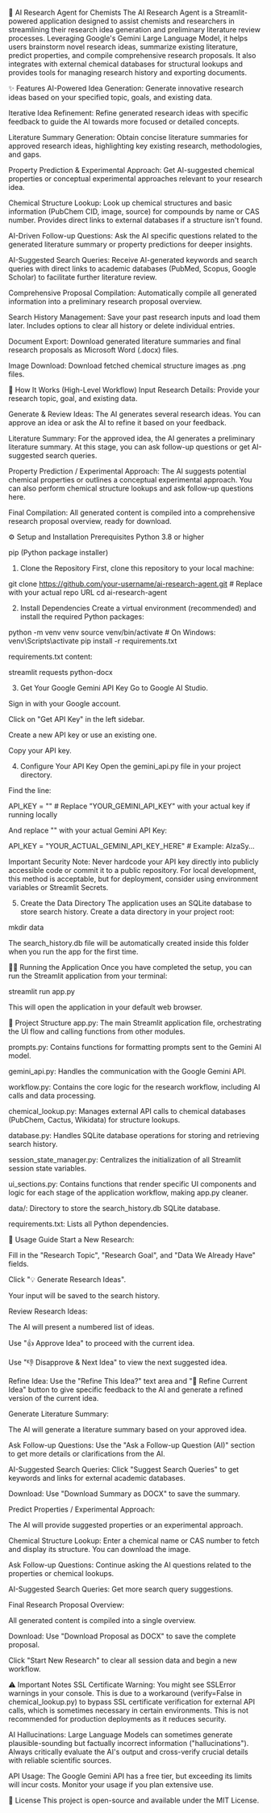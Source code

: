 🔬 AI Research Agent for Chemists
The AI Research Agent is a Streamlit-powered application designed to assist chemists and researchers in streamlining their research idea generation and preliminary literature review processes. Leveraging Google's Gemini Large Language Model, it helps users brainstorm novel research ideas, summarize existing literature, predict properties, and compile comprehensive research proposals. It also integrates with external chemical databases for structural lookups and provides tools for managing research history and exporting documents.

✨ Features
AI-Powered Idea Generation: Generate innovative research ideas based on your specified topic, goals, and existing data.

Iterative Idea Refinement: Refine generated research ideas with specific feedback to guide the AI towards more focused or detailed concepts.

Literature Summary Generation: Obtain concise literature summaries for approved research ideas, highlighting key existing research, methodologies, and gaps.

Property Prediction & Experimental Approach: Get AI-suggested chemical properties or conceptual experimental approaches relevant to your research idea.

Chemical Structure Lookup: Look up chemical structures and basic information (PubChem CID, image, source) for compounds by name or CAS number. Provides direct links to external databases if a structure isn't found.

AI-Driven Follow-up Questions: Ask the AI specific questions related to the generated literature summary or property predictions for deeper insights.

AI-Suggested Search Queries: Receive AI-generated keywords and search queries with direct links to academic databases (PubMed, Scopus, Google Scholar) to facilitate further literature review.

Comprehensive Proposal Compilation: Automatically compile all generated information into a preliminary research proposal overview.

Search History Management: Save your past research inputs and load them later. Includes options to clear all history or delete individual entries.

Document Export: Download generated literature summaries and final research proposals as Microsoft Word (.docx) files.

Image Download: Download fetched chemical structure images as .png files.

🚀 How It Works (High-Level Workflow)
Input Research Details: Provide your research topic, goal, and existing data.

Generate & Review Ideas: The AI generates several research ideas. You can approve an idea or ask the AI to refine it based on your feedback.

Literature Summary: For the approved idea, the AI generates a preliminary literature summary. At this stage, you can ask follow-up questions or get AI-suggested search queries.

Property Prediction / Experimental Approach: The AI suggests potential chemical properties or outlines a conceptual experimental approach. You can also perform chemical structure lookups and ask follow-up questions here.

Final Compilation: All generated content is compiled into a comprehensive research proposal overview, ready for download.

⚙️ Setup and Installation
Prerequisites
Python 3.8 or higher

pip (Python package installer)

1. Clone the Repository
First, clone this repository to your local machine:

git clone https://github.com/your-username/ai-research-agent.git # Replace with your actual repo URL
cd ai-research-agent

2. Install Dependencies
Create a virtual environment (recommended) and install the required Python packages:

python -m venv venv
source venv/bin/activate  # On Windows: venv\Scripts\activate
pip install -r requirements.txt

requirements.txt content:

streamlit
requests
python-docx

3. Get Your Google Gemini API Key
Go to Google AI Studio.

Sign in with your Google account.

Click on "Get API Key" in the left sidebar.

Create a new API key or use an existing one.

Copy your API key.

4. Configure Your API Key
Open the gemini_api.py file in your project directory.

Find the line:

API_KEY = "" # Replace "YOUR_GEMINI_API_KEY" with your actual key if running locally

And replace "" with your actual Gemini API Key:

API_KEY = "YOUR_ACTUAL_GEMINI_API_KEY_HERE" # Example: AIzaSy...

Important Security Note: Never hardcode your API key directly into publicly accessible code or commit it to a public repository. For local development, this method is acceptable, but for deployment, consider using environment variables or Streamlit Secrets.

5. Create the Data Directory
The application uses an SQLite database to store search history. Create a data directory in your project root:

mkdir data

The search_history.db file will be automatically created inside this folder when you run the app for the first time.

🏃‍♀️ Running the Application
Once you have completed the setup, you can run the Streamlit application from your terminal:

streamlit run app.py

This will open the application in your default web browser.

📂 Project Structure
app.py: The main Streamlit application file, orchestrating the UI flow and calling functions from other modules.

prompts.py: Contains functions for formatting prompts sent to the Gemini AI model.

gemini_api.py: Handles the communication with the Google Gemini API.

workflow.py: Contains the core logic for the research workflow, including AI calls and data processing.

chemical_lookup.py: Manages external API calls to chemical databases (PubChem, Cactus, Wikidata) for structure lookups.

database.py: Handles SQLite database operations for storing and retrieving search history.

session_state_manager.py: Centralizes the initialization of all Streamlit session state variables.

ui_sections.py: Contains functions that render specific UI components and logic for each stage of the application workflow, making app.py cleaner.

data/: Directory to store the search_history.db SQLite database.

requirements.txt: Lists all Python dependencies.

📝 Usage Guide
Start a New Research:

Fill in the "Research Topic", "Research Goal", and "Data We Already Have" fields.

Click "💡 Generate Research Ideas".

Your input will be saved to the search history.

Review Research Ideas:

The AI will present a numbered list of ideas.

Use "👍 Approve Idea" to proceed with the current idea.

Use "👎 Disapprove & Next Idea" to view the next suggested idea.

Refine Idea: Use the "Refine This Idea?" text area and "🔄 Refine Current Idea" button to give specific feedback to the AI and generate a refined version of the current idea.

Generate Literature Summary:

The AI will generate a literature summary based on your approved idea.

Ask Follow-up Questions: Use the "Ask a Follow-up Question (AI)" section to get more details or clarifications from the AI.

AI-Suggested Search Queries: Click "Suggest Search Queries" to get keywords and links for external academic databases.

Download: Use "Download Summary as DOCX" to save the summary.

Predict Properties / Experimental Approach:

The AI will provide suggested properties or an experimental approach.

Chemical Structure Lookup: Enter a chemical name or CAS number to fetch and display its structure. You can download the image.

Ask Follow-up Questions: Continue asking the AI questions related to the properties or chemical lookups.

AI-Suggested Search Queries: Get more search query suggestions.

Final Research Proposal Overview:

All generated content is compiled into a single overview.

Download: Use "Download Proposal as DOCX" to save the complete proposal.

Click "Start New Research" to clear all session data and begin a new workflow.

⚠️ Important Notes
SSL Certificate Warning: You might see SSLError warnings in your console. This is due to a workaround (verify=False in chemical_lookup.py) to bypass SSL certificate verification for external API calls, which is sometimes necessary in certain environments. This is not recommended for production deployments as it reduces security.

AI Hallucinations: Large Language Models can sometimes generate plausible-sounding but factually incorrect information ("hallucinations"). Always critically evaluate the AI's output and cross-verify crucial details with reliable scientific sources.

API Usage: The Google Gemini API has a free tier, but exceeding its limits will incur costs. Monitor your usage if you plan extensive use.

📄 License
This project is open-source and available under the MIT License.
